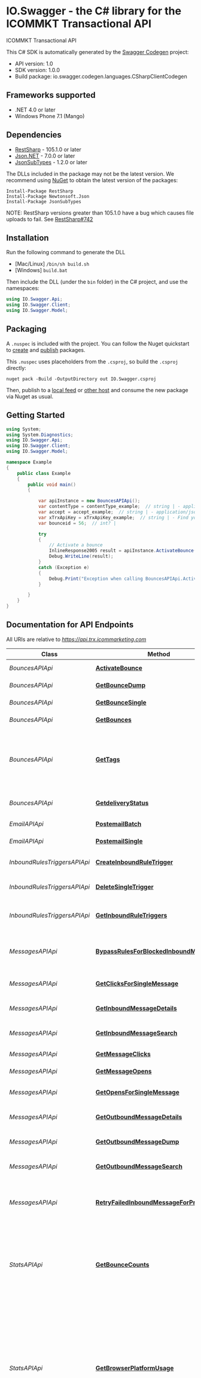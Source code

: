 # IO.Swagger - the C# library for the ICOMMKT Transactional API

ICOMMKT Transactional API

This C# SDK is automatically generated by the [Swagger Codegen](https://github.com/swagger-api/swagger-codegen) project:

- API version: 1.0
- SDK version: 1.0.0
- Build package: io.swagger.codegen.languages.CSharpClientCodegen

<a name="frameworks-supported"></a>
## Frameworks supported
- .NET 4.0 or later
- Windows Phone 7.1 (Mango)

<a name="dependencies"></a>
## Dependencies
- [RestSharp](https://www.nuget.org/packages/RestSharp) - 105.1.0 or later
- [Json.NET](https://www.nuget.org/packages/Newtonsoft.Json/) - 7.0.0 or later
- [JsonSubTypes](https://www.nuget.org/packages/JsonSubTypes/) - 1.2.0 or later

The DLLs included in the package may not be the latest version. We recommend using [NuGet](https://docs.nuget.org/consume/installing-nuget) to obtain the latest version of the packages:
```
Install-Package RestSharp
Install-Package Newtonsoft.Json
Install-Package JsonSubTypes
```

NOTE: RestSharp versions greater than 105.1.0 have a bug which causes file uploads to fail. See [RestSharp#742](https://github.com/restsharp/RestSharp/issues/742)

<a name="installation"></a>
## Installation
Run the following command to generate the DLL
- [Mac/Linux] `/bin/sh build.sh`
- [Windows] `build.bat`

Then include the DLL (under the `bin` folder) in the C# project, and use the namespaces:
```csharp
using IO.Swagger.Api;
using IO.Swagger.Client;
using IO.Swagger.Model;
```
<a name="packaging"></a>
## Packaging

A `.nuspec` is included with the project. You can follow the Nuget quickstart to [create](https://docs.microsoft.com/en-us/nuget/quickstart/create-and-publish-a-package#create-the-package) and [publish](https://docs.microsoft.com/en-us/nuget/quickstart/create-and-publish-a-package#publish-the-package) packages.

This `.nuspec` uses placeholders from the `.csproj`, so build the `.csproj` directly:

```
nuget pack -Build -OutputDirectory out IO.Swagger.csproj
```

Then, publish to a [local feed](https://docs.microsoft.com/en-us/nuget/hosting-packages/local-feeds) or [other host](https://docs.microsoft.com/en-us/nuget/hosting-packages/overview) and consume the new package via Nuget as usual.

<a name="getting-started"></a>
## Getting Started

```csharp
using System;
using System.Diagnostics;
using IO.Swagger.Api;
using IO.Swagger.Client;
using IO.Swagger.Model;

namespace Example
{
    public class Example
    {
        public void main()
        {

            var apiInstance = new BouncesAPIApi();
            var contentType = contentType_example;  // string | - application/json 
            var accept = accept_example;  // string | - application/json 
            var xTrxApiKey = xTrxApiKey_example;  // string | - Find your API KEY in your ICOMMKT Account 
            var bounceid = 56;  // int? | 

            try
            {
                // Activate a bounce
                InlineResponse2005 result = apiInstance.ActivateBounce(contentType, accept, xTrxApiKey, bounceid);
                Debug.WriteLine(result);
            }
            catch (Exception e)
            {
                Debug.Print("Exception when calling BouncesAPIApi.ActivateBounce: " + e.Message );
            }

        }
    }
}
```

<a name="documentation-for-api-endpoints"></a>
## Documentation for API Endpoints

All URIs are relative to *https://api.trx.icommarketing.com*

Class | Method | HTTP request | Description
------------ | ------------- | ------------- | -------------
*BouncesAPIApi* | [**ActivateBounce**](docs/BouncesAPIApi.md#activatebounce) | **PUT** /bounces/{bounceid}/activate | Activate a bounce
*BouncesAPIApi* | [**GetBounceDump**](docs/BouncesAPIApi.md#getbouncedump) | **GET** /bounces/{bounceid}/dump | Get bounce dump
*BouncesAPIApi* | [**GetBounceSingle**](docs/BouncesAPIApi.md#getbouncesingle) | **GET** /bounces/{bounceid} | Get a single bounce
*BouncesAPIApi* | [**GetBounces**](docs/BouncesAPIApi.md#getbounces) | **GET** /bounces | Get bounces
*BouncesAPIApi* | [**GetTags**](docs/BouncesAPIApi.md#gettags) | **GET** /bounces/tags | Get an array of tags that have generated bounces for a given server.
*BouncesAPIApi* | [**GetdeliveryStatus**](docs/BouncesAPIApi.md#getdeliverystatus) | **GET** /deliverystats | Get delivery Status
*EmailAPIApi* | [**PostemailBatch**](docs/EmailAPIApi.md#postemailbatch) | **POST** /email/batch | Send batch emails
*EmailAPIApi* | [**PostemailSingle**](docs/EmailAPIApi.md#postemailsingle) | **POST** /email | Send a single email
*InboundRulesTriggersAPIApi* | [**CreateInboundRuleTrigger**](docs/InboundRulesTriggersAPIApi.md#createinboundruletrigger) | **POST** /triggers/inboundrules | Create an inbound rule trigger
*InboundRulesTriggersAPIApi* | [**DeleteSingleTrigger**](docs/InboundRulesTriggersAPIApi.md#deletesingletrigger) | **DELETE** /triggers/inboundrules/{triggerid} | Delete a single trigger
*InboundRulesTriggersAPIApi* | [**GetInboundRuleTriggers**](docs/InboundRulesTriggersAPIApi.md#getinboundruletriggers) | **GET** /triggers/inboundrules | List inbound rule triggers
*MessagesAPIApi* | [**BypassRulesForBlockedInboundMessage**](docs/MessagesAPIApi.md#bypassrulesforblockedinboundmessage) | **PUT** /messages/inbound/{messageid}/bypass | Bypass rules for a blocked inbound message
*MessagesAPIApi* | [**GetClicksForSingleMessage**](docs/MessagesAPIApi.md#getclicksforsinglemessage) | **GET** /messages/outbound/clicks/{messageid} | Clicks for a single message
*MessagesAPIApi* | [**GetInboundMessageDetails**](docs/MessagesAPIApi.md#getinboundmessagedetails) | **GET** /messages/inbound/{messageid}/details | Inbound message details
*MessagesAPIApi* | [**GetInboundMessageSearch**](docs/MessagesAPIApi.md#getinboundmessagesearch) | **GET** /messages/inbound | Inbound message search
*MessagesAPIApi* | [**GetMessageClicks**](docs/MessagesAPIApi.md#getmessageclicks) | **GET** /messages/outbound/clicks | Message clicks
*MessagesAPIApi* | [**GetMessageOpens**](docs/MessagesAPIApi.md#getmessageopens) | **GET** /messages/outbound/opens | Message opens
*MessagesAPIApi* | [**GetOpensForSingleMessage**](docs/MessagesAPIApi.md#getopensforsinglemessage) | **GET** /messages/outbound/opens/{messageid} | Opens for a single message
*MessagesAPIApi* | [**GetOutboundMessageDetails**](docs/MessagesAPIApi.md#getoutboundmessagedetails) | **GET** /messages/outbound/{messageid}/details | Outbound message details
*MessagesAPIApi* | [**GetOutboundMessageDump**](docs/MessagesAPIApi.md#getoutboundmessagedump) | **GET** /messages/outbound/{messageid}/dump | Outbound message dump
*MessagesAPIApi* | [**GetOutboundMessageSearch**](docs/MessagesAPIApi.md#getoutboundmessagesearch) | **GET** /messages/outbound | Outbound message search
*MessagesAPIApi* | [**RetryFailedInboundMessageForProcessing**](docs/MessagesAPIApi.md#retryfailedinboundmessageforprocessing) | **PUT** /messages/inbound/{messageid}/retry | Retry a failed inbound message for processing
*StatsAPIApi* | [**GetBounceCounts**](docs/StatsAPIApi.md#getbouncecounts) | **GET** /stats/outbound/bounces | Get bounce counts (Gets total counts of emails you’ve sent out that have been returned as bounced.)
*StatsAPIApi* | [**GetBrowserPlatformUsage**](docs/StatsAPIApi.md#getbrowserplatformusage) | **GET** /stats/outbound/clicks/platforms | Get browser platform usage (Gets an overview of the browser platforms used to open your emails. This is only recorded when Link Tracking is enabled for that email.)
*StatsAPIApi* | [**GetBrowserUsage**](docs/StatsAPIApi.md#getbrowserusage) | **GET** /stats/outbound/clicks/browserfamilies | Get browser usage (Gets an overview of the browsers used to open links in your emails. This is only recorded when Link Tracking is enabled for that email.)
*StatsAPIApi* | [**GetClickCounts**](docs/StatsAPIApi.md#getclickcounts) | **GET** /stats/outbound/clicks | Get click counts (Gets total counts of unique links that were clicked.)
*StatsAPIApi* | [**GetClickLocation**](docs/StatsAPIApi.md#getclicklocation) | **GET** /stats/outbound/clicks/location | Get click location (Gets an overview of which part of the email links were clicked from (HTML or Text). This is only recorded when Link Tracking is enabled for that email.)
*StatsAPIApi* | [**GetEmailClientUsage**](docs/StatsAPIApi.md#getemailclientusage) | **GET** /stats/outbound/opens/emailclients | Get email client usage (Gets an overview of the email clients used to open your emails. This is only recorded when open tracking is enabled for that email.)
*StatsAPIApi* | [**GetEmailOpenCounts**](docs/StatsAPIApi.md#getemailopencounts) | **GET** /stats/outbound/opens | Get email open counts (Gets total counts of recipients who opened your emails. This is only recorded when open tracking is enabled for that email.)
*StatsAPIApi* | [**GetEmailPlatformUsage**](docs/StatsAPIApi.md#getemailplatformusage) | **GET** /stats/outbound/opens/platforms | Get email platform usage (Gets an overview of the platforms used to open your emails. This is only recorded when open tracking is enabled for that email.)
*StatsAPIApi* | [**GetEmailReadTimes**](docs/StatsAPIApi.md#getemailreadtimes) | **GET** /stats/outbound/opens/readtimes | Get email read times (Gets the length of time that recipients read emails along with counts for each time. This is only recorded when open tracking is enabled for that email. Read time tracking stops at 20 seconds, so any read times above that will appear in the 20s+ field.)
*StatsAPIApi* | [**GetOutboundOverview**](docs/StatsAPIApi.md#getoutboundoverview) | **GET** /stats/outbound | Get outbound overview (Gets a brief overview of statistics for all of your outbound email.)
*StatsAPIApi* | [**GetSentCounts**](docs/StatsAPIApi.md#getsentcounts) | **GET** /stats/outbound/sends | Get sent counts (Gets a total count of emails you’ve sent out.)
*StatsAPIApi* | [**GetSpamComplaints**](docs/StatsAPIApi.md#getspamcomplaints) | **GET** /stats/outbound/spam | Get spam complaints (Gets a total count of recipients who have marked your email as spam.)
*StatsAPIApi* | [**GetTrackedEmailCounts**](docs/StatsAPIApi.md#gettrackedemailcounts) | **GET** /stats/outbound/tracked | Get tracked email counts (Gets a total count of emails you’ve sent with open tracking or link tracking enabled.)
*TagsTriggersAPIApi* | [**CreateTriggerForTag**](docs/TagsTriggersAPIApi.md#createtriggerfortag) | **POST** /triggers/tags | Create a trigger for a tag
*TagsTriggersAPIApi* | [**DeleteSingleATrigger**](docs/TagsTriggersAPIApi.md#deletesingleatrigger) | **DELETE** /triggers/tags/{triggerid} | Delete a single trigger
*TagsTriggersAPIApi* | [**EditSingleTrigger**](docs/TagsTriggersAPIApi.md#editsingletrigger) | **PUT** /triggers/tags/{triggerid} | Edit a single trigger
*TagsTriggersAPIApi* | [**GetSingleTrigger**](docs/TagsTriggersAPIApi.md#getsingletrigger) | **GET** /triggers/tags/{triggerid} | Get a single trigger
*TagsTriggersAPIApi* | [**SearchTriggers**](docs/TagsTriggersAPIApi.md#searchtriggers) | **GET** /triggers/tags | Search triggers
*TemplatesAPIApi* | [**CreateTemplate**](docs/TemplatesAPIApi.md#createtemplate) | **POST** /templates | Create a template
*TemplatesAPIApi* | [**DeleteTemplate**](docs/TemplatesAPIApi.md#deletetemplate) | **DELETE** /templates/{templateIdOrAlias} | Delete a template
*TemplatesAPIApi* | [**EditTemplate**](docs/TemplatesAPIApi.md#edittemplate) | **PUT** /templates/{templateIdOrAlias} | Edit a template
*TemplatesAPIApi* | [**GetListTemplates**](docs/TemplatesAPIApi.md#getlisttemplates) | **GET** /templates | List templates
*TemplatesAPIApi* | [**GetTemplate**](docs/TemplatesAPIApi.md#gettemplate) | **GET** /templates/{templateIdOrAlias} | Get a template
*TemplatesAPIApi* | [**SendBatchTemplatedEmail**](docs/TemplatesAPIApi.md#sendbatchtemplatedemail) | **POST** /email/batchWithTemplates | Send batch with templates
*TemplatesAPIApi* | [**SendTemplatedEmail**](docs/TemplatesAPIApi.md#sendtemplatedemail) | **POST** /email/withTemplate | Send email with template
*TemplatesAPIApi* | [**ValidateTemplate**](docs/TemplatesAPIApi.md#validatetemplate) | **POST** /templates/validate | Validate a template


<a name="documentation-for-models"></a>
## Documentation for Models

 - [Model.BatchEmail](docs/BatchEmail.md)
 - [Model.CreateInboundRuleTrigger](docs/CreateInboundRuleTrigger.md)
 - [Model.CreateTemplate](docs/CreateTemplate.md)
 - [Model.CreateTriggerForTag](docs/CreateTriggerForTag.md)
 - [Model.EditSingleTrigger](docs/EditSingleTrigger.md)
 - [Model.EditTemplate](docs/EditTemplate.md)
 - [Model.EmailBody](docs/EmailBody.md)
 - [Model.InlineResponse200](docs/InlineResponse200.md)
 - [Model.InlineResponse2001](docs/InlineResponse2001.md)
 - [Model.InlineResponse20010](docs/InlineResponse20010.md)
 - [Model.InlineResponse20011](docs/InlineResponse20011.md)
 - [Model.InlineResponse20011Company](docs/InlineResponse20011Company.md)
 - [Model.InlineResponse20011HtmlBody](docs/InlineResponse20011HtmlBody.md)
 - [Model.InlineResponse20011Person](docs/InlineResponse20011Person.md)
 - [Model.InlineResponse20011Subject](docs/InlineResponse20011Subject.md)
 - [Model.InlineResponse20011SuggestedTemplateModel](docs/InlineResponse20011SuggestedTemplateModel.md)
 - [Model.InlineResponse20011TextBody](docs/InlineResponse20011TextBody.md)
 - [Model.InlineResponse20011ValidationErrors](docs/InlineResponse20011ValidationErrors.md)
 - [Model.InlineResponse20012](docs/InlineResponse20012.md)
 - [Model.InlineResponse20013](docs/InlineResponse20013.md)
 - [Model.InlineResponse20013Messages](docs/InlineResponse20013Messages.md)
 - [Model.InlineResponse20013To](docs/InlineResponse20013To.md)
 - [Model.InlineResponse20014](docs/InlineResponse20014.md)
 - [Model.InlineResponse20014Details](docs/InlineResponse20014Details.md)
 - [Model.InlineResponse20014MessageEvents](docs/InlineResponse20014MessageEvents.md)
 - [Model.InlineResponse20015](docs/InlineResponse20015.md)
 - [Model.InlineResponse20016](docs/InlineResponse20016.md)
 - [Model.InlineResponse20016Attachments](docs/InlineResponse20016Attachments.md)
 - [Model.InlineResponse20016FromFull](docs/InlineResponse20016FromFull.md)
 - [Model.InlineResponse20016InboundMessages](docs/InlineResponse20016InboundMessages.md)
 - [Model.InlineResponse20016ToFull](docs/InlineResponse20016ToFull.md)
 - [Model.InlineResponse20017](docs/InlineResponse20017.md)
 - [Model.InlineResponse20017Headers](docs/InlineResponse20017Headers.md)
 - [Model.InlineResponse20018](docs/InlineResponse20018.md)
 - [Model.InlineResponse20019](docs/InlineResponse20019.md)
 - [Model.InlineResponse2002](docs/InlineResponse2002.md)
 - [Model.InlineResponse20020](docs/InlineResponse20020.md)
 - [Model.InlineResponse20020Client](docs/InlineResponse20020Client.md)
 - [Model.InlineResponse20020Geo](docs/InlineResponse20020Geo.md)
 - [Model.InlineResponse20020OS](docs/InlineResponse20020OS.md)
 - [Model.InlineResponse20020Opens](docs/InlineResponse20020Opens.md)
 - [Model.InlineResponse20021](docs/InlineResponse20021.md)
 - [Model.InlineResponse20021Opens](docs/InlineResponse20021Opens.md)
 - [Model.InlineResponse20022](docs/InlineResponse20022.md)
 - [Model.InlineResponse20022Clicks](docs/InlineResponse20022Clicks.md)
 - [Model.InlineResponse20023](docs/InlineResponse20023.md)
 - [Model.InlineResponse20024](docs/InlineResponse20024.md)
 - [Model.InlineResponse20024Days](docs/InlineResponse20024Days.md)
 - [Model.InlineResponse20025](docs/InlineResponse20025.md)
 - [Model.InlineResponse20025Days](docs/InlineResponse20025Days.md)
 - [Model.InlineResponse20026](docs/InlineResponse20026.md)
 - [Model.InlineResponse20026Days](docs/InlineResponse20026Days.md)
 - [Model.InlineResponse20027](docs/InlineResponse20027.md)
 - [Model.InlineResponse20027Days](docs/InlineResponse20027Days.md)
 - [Model.InlineResponse20028](docs/InlineResponse20028.md)
 - [Model.InlineResponse20028Days](docs/InlineResponse20028Days.md)
 - [Model.InlineResponse20029](docs/InlineResponse20029.md)
 - [Model.InlineResponse20029Days](docs/InlineResponse20029Days.md)
 - [Model.InlineResponse2002Data](docs/InlineResponse2002Data.md)
 - [Model.InlineResponse2003](docs/InlineResponse2003.md)
 - [Model.InlineResponse20030](docs/InlineResponse20030.md)
 - [Model.InlineResponse20030Days](docs/InlineResponse20030Days.md)
 - [Model.InlineResponse20031](docs/InlineResponse20031.md)
 - [Model.InlineResponse20031Days](docs/InlineResponse20031Days.md)
 - [Model.InlineResponse20032](docs/InlineResponse20032.md)
 - [Model.InlineResponse20032Days](docs/InlineResponse20032Days.md)
 - [Model.InlineResponse20033](docs/InlineResponse20033.md)
 - [Model.InlineResponse20033Days](docs/InlineResponse20033Days.md)
 - [Model.InlineResponse20034](docs/InlineResponse20034.md)
 - [Model.InlineResponse20034Days](docs/InlineResponse20034Days.md)
 - [Model.InlineResponse20035](docs/InlineResponse20035.md)
 - [Model.InlineResponse20035Days](docs/InlineResponse20035Days.md)
 - [Model.InlineResponse20036](docs/InlineResponse20036.md)
 - [Model.InlineResponse20036Tags](docs/InlineResponse20036Tags.md)
 - [Model.InlineResponse20037](docs/InlineResponse20037.md)
 - [Model.InlineResponse20038](docs/InlineResponse20038.md)
 - [Model.InlineResponse20039](docs/InlineResponse20039.md)
 - [Model.InlineResponse2003Bounces](docs/InlineResponse2003Bounces.md)
 - [Model.InlineResponse2004](docs/InlineResponse2004.md)
 - [Model.InlineResponse20040](docs/InlineResponse20040.md)
 - [Model.InlineResponse20041](docs/InlineResponse20041.md)
 - [Model.InlineResponse20041InboundRules](docs/InlineResponse20041InboundRules.md)
 - [Model.InlineResponse20042](docs/InlineResponse20042.md)
 - [Model.InlineResponse20043](docs/InlineResponse20043.md)
 - [Model.InlineResponse2005](docs/InlineResponse2005.md)
 - [Model.InlineResponse2005Bounces](docs/InlineResponse2005Bounces.md)
 - [Model.InlineResponse2006](docs/InlineResponse2006.md)
 - [Model.InlineResponse2007](docs/InlineResponse2007.md)
 - [Model.InlineResponse2007Templates](docs/InlineResponse2007Templates.md)
 - [Model.InlineResponse2008](docs/InlineResponse2008.md)
 - [Model.InlineResponse2009](docs/InlineResponse2009.md)
 - [Model.InlineResponse200Data](docs/InlineResponse200Data.md)
 - [Model.SendBatchTemplatedEmail](docs/SendBatchTemplatedEmail.md)
 - [Model.SendTemplatedEmail](docs/SendTemplatedEmail.md)
 - [Model.ValidateTemplate](docs/ValidateTemplate.md)


<a name="documentation-for-authorization"></a>
## Documentation for Authorization

<a name="bearer_token"></a>
### bearer_token

- **Type**: API key
- **API key parameter name**: Authorization
- **Location**: HTTP header

